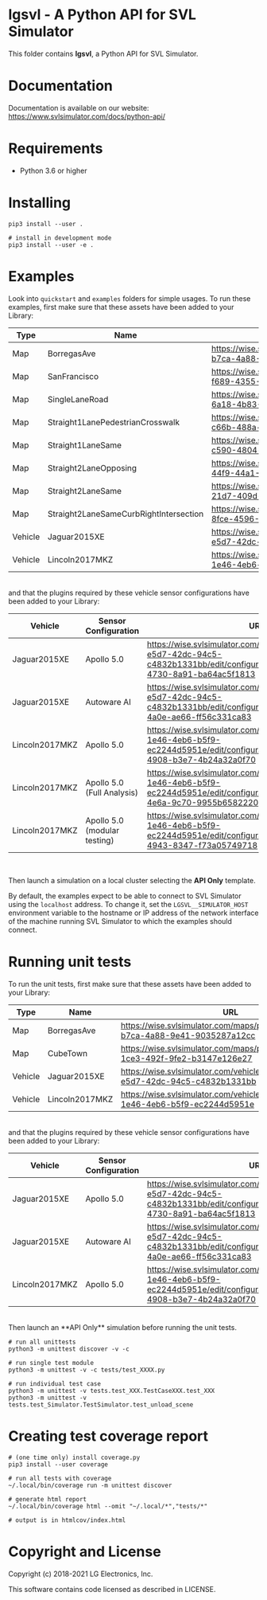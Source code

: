 # lgsvl - A Python API for SVL Simulator

This folder contains **lgsvl**, a Python API for SVL Simulator.

# Documentation

Documentation is available on our website: https://www.svlsimulator.com/docs/python-api/

# Requirements

* Python 3.6 or higher

# Installing

    pip3 install --user .

    # install in development mode
    pip3 install --user -e .

# Examples

Look into `quickstart` and `examples` folders for simple usages. To run these
examples, first make sure that these assets have been added to your Library:

| Type    | Name           | URL |
| ------- | -------------- | --- |
| Map     | BorregasAve    | https://wise.svlsimulator.com/maps/profile/aae03d2a-b7ca-4a88-9e41-9035287a12cc |
| Map     | SanFrancisco   | https://wise.svlsimulator.com/maps/profile/5d272540-f689-4355-83c7-03bf11b6865f |
| Map     | SingleLaneRoad | https://wise.svlsimulator.com/maps/profile/a6e2d149-6a18-4b83-9029-4411d7b2e69a |
| Map     | Straight1LanePedestrianCrosswalk | https://wise.svlsimulator.com/maps/profile/a3a818b5-c66b-488a-a780-979bd5692db1 |
| Map     | Straight1LaneSame | https://wise.svlsimulator.com/maps/profile/1e2287cf-c590-4804-bcb1-18b2fd3752d1 |
| Map     | Straight2LaneOpposing | https://wise.svlsimulator.com/maps/profile/671868be-44f9-44a1-913c-cb0f29d12634 |
| Map     | Straight2LaneSame | https://wise.svlsimulator.com/maps/profile/b39d3ef9-21d7-409d-851b-4c90dad80a25 |
| Map     | Straight2LaneSameCurbRightIntersection | https://wise.svlsimulator.com/maps/profile/378edc3f-8fce-4596-87dc-7d12fc2ad743 |
| Vehicle | Jaguar2015XE   | https://wise.svlsimulator.com/vehicles/profile/3f4211dc-e5d7-42dc-94c5-c4832b1331bb |
| Vehicle | Lincoln2017MKZ | https://wise.svlsimulator.com/vehicles/profile/73805704-1e46-4eb6-b5f9-ec2244d5951e |

<br/>
and that the plugins required by these vehicle sensor configurations have been added to your Library:

| Vehicle      | Sensor Configuration | URL |
| ------------ | -------------------- | --- |
Jaguar2015XE   | Apollo 5.0           | https://wise.svlsimulator.com/vehicles/profile/3f4211dc-e5d7-42dc-94c5-c4832b1331bb/edit/configuration/c06d4932-5928-4730-8a91-ba64ac5f1813 |
Jaguar2015XE   | Autoware AI          | https://wise.svlsimulator.com/vehicles/profile/3f4211dc-e5d7-42dc-94c5-c4832b1331bb/edit/configuration/05cbb194-d095-4a0e-ae66-ff56c331ca83 |
Lincoln2017MKZ | Apollo 5.0           | https://wise.svlsimulator.com/vehicles/profile/73805704-1e46-4eb6-b5f9-ec2244d5951e/edit/configuration/47b529db-0593-4908-b3e7-4b24a32a0f70 |
Lincoln2017MKZ | Apollo 5.0 (Full Analysis) | https://wise.svlsimulator.com/vehicles/profile/73805704-1e46-4eb6-b5f9-ec2244d5951e/edit/configuration/22656c7b-104b-4e6a-9c70-9955b6582220 |
Lincoln2017MKZ | Apollo 5.0 (modular testing) | https://wise.svlsimulator.com/vehicles/profile/73805704-1e46-4eb6-b5f9-ec2244d5951e/edit/configuration/5c7fb3b0-1fd4-4943-8347-f73a05749718 |
<br/>

Then launch a simulation on a local cluster selecting the **API Only** template.

By default, the examples expect to be able to connect to SVL Simulator using the
`localhost` address. To change it, set the `LGSVL__SIMULATOR_HOST` environment
variable to the hostname or IP address of the network interface of the machine
running SVL Simulator to which the examples should connect.


# Running unit tests

To run the unit tests, first make sure that these assets have been added to your Library:

| Type    | Name           | URL |
| ------- | -------------- | --- |
| Map     | BorregasAve    | https://wise.svlsimulator.com/maps/profile/aae03d2a-b7ca-4a88-9e41-9035287a12cc |
| Map     | CubeTown       | https://wise.svlsimulator.com/maps/profile/06773677-1ce3-492f-9fe2-b3147e126e27 |
| Vehicle | Jaguar2015XE   | https://wise.svlsimulator.com/vehicles/profile/3f4211dc-e5d7-42dc-94c5-c4832b1331bb |
| Vehicle | Lincoln2017MKZ | https://wise.svlsimulator.com/vehicles/profile/73805704-1e46-4eb6-b5f9-ec2244d5951e |

<br/>
and that the plugins required by these vehicle sensor configurations have been added to your Library:

| Vehicle      | Sensor Configuration | URL |
| ------------ | -------------------- | --- |
Jaguar2015XE   | Apollo 5.0           | https://wise.svlsimulator.com/vehicles/profile/3f4211dc-e5d7-42dc-94c5-c4832b1331bb/edit/configuration/c06d4932-5928-4730-8a91-ba64ac5f1813 |
Jaguar2015XE   | Autoware AI          | https://wise.svlsimulator.com/vehicles/profile/3f4211dc-e5d7-42dc-94c5-c4832b1331bb/edit/configuration/05cbb194-d095-4a0e-ae66-ff56c331ca83 |
Lincoln2017MKZ | Apollo 5.0           | https://wise.svlsimulator.com/vehicles/profile/73805704-1e46-4eb6-b5f9-ec2244d5951e/edit/configuration/47b529db-0593-4908-b3e7-4b24a32a0f70 |

<br/>
Then launch an **API Only** simulation before running the unit tests.

    # run all unittests
    python3 -m unittest discover -v -c

    # run single test module
    python3 -m unittest -v -c tests/test_XXXX.py

    # run individual test case
    python3 -m unittest -v tests.test_XXX.TestCaseXXX.test_XXX
    python3 -m unittest -v tests.test_Simulator.TestSimulator.test_unload_scene

# Creating test coverage report

    # (one time only) install coverage.py
    pip3 install --user coverage

    # run all tests with coverage
    ~/.local/bin/coverage run -m unittest discover

    # generate html report
    ~/.local/bin/coverage html --omit "~/.local/*","tests/*"

    # output is in htmlcov/index.html

# Copyright and License

Copyright (c) 2018-2021 LG Electronics, Inc.

This software contains code licensed as described in LICENSE.
